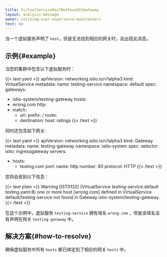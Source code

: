 ```yaml
---
title: VirtualServiceHostNotFoundInGateway
layout: analysis-message
owner: istio/wg-user-experience-maintainers
test: no
---
```


当一个虚拟服务声明了 `host`，但是无法找到相应的网关时，会出现此消息。

## 示例{#example}

当您的集群中包含以下虚拟服务时：

{{< text yaml >}}
apiVersion: networking.istio.io/v1alpha3
kind: VirtualService
metadata:
  name: testing-service
  namespace: default
spec:
  gateways:
  - istio-system/testing-gateway
  hosts:
  - wrong.com
  http:
  - match:
    - uri:
        prefix: /
    route:
    - destination:
        host: ratings
{{< /text >}}

同时还包含如下网关:

{{< text yaml >}}
apiVersion: networking.istio.io/v1alpha3
kind: Gateway
metadata:
  name: testing-gateway
  namespace: istio-system
spec:
  selector:
    istio: ingressgateway
  servers:
  - hosts:
    - testing.com
    port:
      name: http
      number: 80
      protocol: HTTP
{{< /text >}}

您将会收到以下信息：

{{< text plain >}}
Warning [IST0132] (VirtualService testing-service.default testing.yaml:8) one or more host [wrong.com] defined in VirtualService default/testing-service not found in Gateway istio-system/testing-gateway.
{{< /text >}}

在这个示例中，虚拟服务 `testing-service` 拥有域名 `wrong.com` ，但是该域名没有声明在网关 `testing-gateway` 中。

## 解决方案{#how-to-resolve}

确保虚拟服务中所有 `hosts` 都已绑定到了相应的网关 `hosts` 中。
